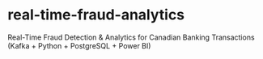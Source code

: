 # real-time-fraud-analytics
Real-Time Fraud Detection &amp; Analytics for Canadian Banking Transactions (Kafka + Python + PostgreSQL + Power BI)
